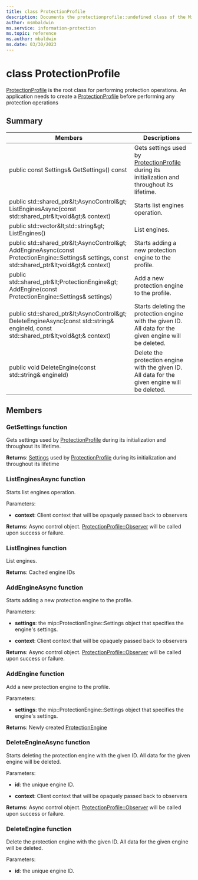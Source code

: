 ```yaml
---
title: class ProtectionProfile 
description: Documents the protectionprofile::undefined class of the Microsoft Information Protection (MIP) SDK.
author: msmbaldwin
ms.service: information-protection
ms.topic: reference
ms.author: mbaldwin
ms.date: 03/30/2023
---
```


# class ProtectionProfile 
[ProtectionProfile](undefined) is the root class for performing protection operations.
An application needs to create a [ProtectionProfile](undefined) before performing any protection operations
  
## Summary
 Members                        | Descriptions                                
--------------------------------|---------------------------------------------
public const Settings& GetSettings() const  |  Gets settings used by [ProtectionProfile](undefined) during its initialization and throughout its lifetime.
public std::shared_ptr\&lt;AsyncControl\&gt; ListEnginesAsync(const std::shared_ptr\&lt;void\&gt;& context)  |  Starts list engines operation.
public std::vector\&lt;std::string\&gt; ListEngines()  |  List engines.
public std::shared_ptr\&lt;AsyncControl\&gt; AddEngineAsync(const ProtectionEngine::Settings& settings, const std::shared_ptr\&lt;void\&gt;& context)  |  Starts adding a new protection engine to the profile.
public std::shared_ptr\&lt;ProtectionEngine\&gt; AddEngine(const ProtectionEngine::Settings& settings)  |  Add a new protection engine to the profile.
public std::shared_ptr\&lt;AsyncControl\&gt; DeleteEngineAsync(const std::string& engineId, const std::shared_ptr\&lt;void\&gt;& context)  |  Starts deleting the protection engine with the given ID. All data for the given engine will be deleted.
public void DeleteEngine(const std::string& engineId)  |  Delete the protection engine with the given ID. All data for the given engine will be deleted.
  
## Members
  
### GetSettings function
Gets settings used by [ProtectionProfile](undefined) during its initialization and throughout its lifetime.

  
**Returns**: [Settings](undefined) used by [ProtectionProfile](undefined) during its initialization and throughout its lifetime
  
### ListEnginesAsync function
Starts list engines operation.

Parameters:  
* **context**: Client context that will be opaquely passed back to observers



  
**Returns**: Async control object.
[ProtectionProfile::Observer](#class_protection_profile_1_1_observer) will be called upon success or failure.
  
### ListEngines function
List engines.

  
**Returns**: Cached engine IDs
  
### AddEngineAsync function
Starts adding a new protection engine to the profile.

Parameters:  
* **settings**: the mip::ProtectionEngine::Settings object that specifies the engine's settings. 


* **context**: Client context that will be opaquely passed back to observers



  
**Returns**: Async control object.
[ProtectionProfile::Observer](undefined) will be called upon success or failure.
  
### AddEngine function
Add a new protection engine to the profile.

Parameters:  
* **settings**: the mip::ProtectionEngine::Settings object that specifies the engine's settings.



  
**Returns**: Newly created [ProtectionEngine](undefined)
  
### DeleteEngineAsync function
Starts deleting the protection engine with the given ID. All data for the given engine will be deleted.

Parameters:  
* **id**: the unique engine ID. 


* **context**: Client context that will be opaquely passed back to observers



  
**Returns**: Async control object.
[ProtectionProfile::Observer](undefined) will be called upon success or failure.
  
### DeleteEngine function
Delete the protection engine with the given ID. All data for the given engine will be deleted.

Parameters:  
* **id**: the unique engine ID.

